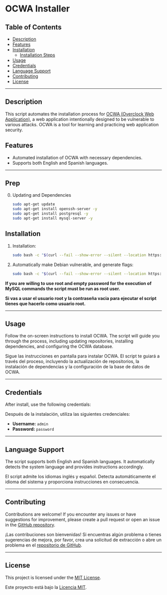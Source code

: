 # OCWA Installer

## Table of Contents
- [Description](#description)
- [Features](#features)
- [Installation](#installation)
  - [Installation Steps](#installation-steps)
- [Usage](#usage)
- [Credentials](#credentials)
- [Language Support](#language-support)
- [Contributing](#contributing)
- [License](#license)

---

## Description

This script automates the installation process for [OCWA (Overclock Web Application)](https://github.com/0x31i/OCWA), a web application intentionally designed to be vulnerable to various attacks. OCWA is a tool for learning and practicing web application security.

## Features

- Automated installation of OCWA with necessary dependencies.
- Supports both English and Spanish languages.

---

## Prep

0. Updating and Dependencies
   ```bash
   sudo apt-get update
   sudo apt-get install openssh-server -y
   sudo apt-get install postgresql -y
   sudo apt-get install mysql-server -y

   ```

## Installation

1. Installation:
   ```bash
   sudo bash -c "$(curl --fail --show-error --silent --location https://raw.githubusercontent.com/0x31i/OCWA-Script/main/Install-OCWA.sh)"

   ```

2. Automatically make Debian vulnerable, and generate flags:
   ```bash
   sudo bash -c "$(curl --fail --show-error --silent --location https://raw.githubusercontent.com/0x31i/OCWA-Script/main/vulnDebian_Setup.sh)"

   ```

**If you are willing to use root and empty password for the execution of MySQL commands the script must be run as root user.**

**Si vas a usar el usuario root y la contraseña vacia para ejecutar el script tienes que hacerlo como usuario root.**


---

## Usage

Follow the on-screen instructions to install OCWA. The script will guide you through the process, including updating repositories, installing dependencies, and configuring the OCWA database.

Sigue las instrucciones en pantalla para instalar OCWA. El script te guiará a través del proceso, incluyendo la actualización de repositorios, la instalación de dependencias y la configuración de la base de datos de OCWA.

---

## Credentials

After install, use the following credentials:

Después de la instalación, utiliza las siguientes credenciales:

- **Username:** `admin`
- **Password:** `password`
  
---

## Language Support

The script supports both English and Spanish languages. It automatically detects the system language and provides instructions accordingly.

El script admite los idiomas inglés y español. Detecta automáticamente el idioma del sistema y proporciona instrucciones en consecuencia.

---

## Contributing

Contributions are welcome! If you encounter any issues or have suggestions for improvement, please create a pull request or open an issue in the [GitHub repository](https://github.com/0x31i/OCWA-Script).

¡Las contribuciones son bienvenidas! Si encuentras algún problema o tienes sugerencias de mejora, por favor, crea una solicitud de extracción o abre un problema en el [repositorio de GitHub](https://github.com/0x31i/OCWA-Script).

---

## License

This project is licensed under the [MIT License](LICENSE).

Este proyecto está bajo la [Licencia MIT](LICENSE).
